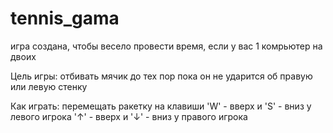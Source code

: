 # tennis_gama
игра создана, чтобы весело провести время, если у вас 1 комрьютер на двоих

Цель игры: отбивать мячик до тех пор пока он не ударится об правую или левую стенку

Как играть: перемещать ракетку на клавиши 'W' - вверх и 'S' - вниз у левого игрока
                                          '↑' - вверх и '↓' - вниз у правого игрока 
